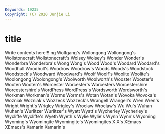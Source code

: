 ```yaml
---
Keywords: 19235
Copyright: (C) 2020 Junjie Li
---
```


# title

Write contents here!!!
ng 
Wolfgang's 
Wollongong 
Wollongong's
Wollstonecraft 
Wollstonecraft's 
Wolsey 
Wolsey's 
Wonder 
Wonder's 
Wonderbra 
Wonderbra's 
Wong 
Wong's
Wood 
Wood's 
Woodard 
Woodard's 
Woodhull 
Woodhull's 
Woodrow 
Woodrow's 
Woods 
Woods's
Woodstock 
Woodstock's 
Woodward 
Woodward's 
Woolf 
Woolf's 
Woolite 
Woolite's 
Woolongong 
Woolongong's
Woolworth 
Woolworth's 
Wooster 
Wooster's 
Wooten 
Wooten's 
Worcester 
Worcester's 
Worcesters 
Worcestershire
Worcestershire's 
WordPress 
WordPress's 
Wordsworth 
Wordsworth's 
Workman 
Workman's 
Worms 
Worms's 
Wotan
Wotan's 
Wovoka 
Wovoka's 
Wozniak 
Wozniak's 
Wozzeck 
Wozzeck's 
Wrangell 
Wrangell's 
Wren
Wren's 
Wright 
Wright's 
Wrigley 
Wrigley's 
Wroclaw 
Wroclaw's 
Wu 
Wu's 
Wuhan
Wuhan's 
Wurlitzer 
Wurlitzer's 
Wyatt 
Wyatt's 
Wycherley 
Wycherley's 
Wycliffe 
Wycliffe's 
Wyeth
Wyeth's 
Wylie 
Wylie's 
Wynn 
Wynn's 
Wyoming 
Wyoming's 
Wyomingite 
Wyomingite's 
Wyomingites
X 
X's 
XEmacs 
XEmacs's 
Xamarin 
Xamarin's 
